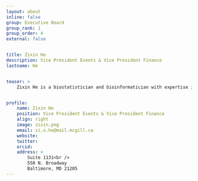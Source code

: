 ```yaml
---
layout: about
inline: false
group: Executive Board
group_rank: 1
group_order: 4
external: false


title: Zixin He
description: Vice President Events & Vice President Finance
lastname: He


teaser: >
    Zixin He is a biostatistician and bioinformatician with expertise in the design and analysis of high-throughput genomic data.


profile:
    name: Zixin He
    position: Vice President Events & Vice President Finance
    align: right
    image: zixin.png
    email: zi.x.he@mail.mcgill.ca
    website: 
    twitter: 
    orcid: 
    address: >
        Suite 1131<br />
        550 N. Broadway
        Baltimore, MD 21205
---
```


